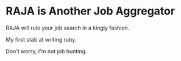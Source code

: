 RAJA is Another Job Aggregator
====

RAJA will rule your job search in a kingly fashion.

My first stab at writing ruby.

Don't worry, I'm not job hunting.